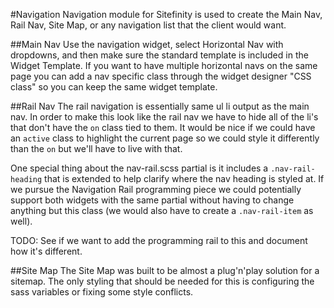 #Navigation
Navigation module for Sitefinity is used to create the Main Nav, Rail Nav, Site Map, or any navigation list that the client would want.

##Main Nav
Use the navigation widget, select Horizontal Nav with dropdowns, and then make sure the standard template is included in the Widget Template.  If you want to have multiple horizontal navs on the same page you can add a nav specific class through the widget designer "CSS class" so you can keep the same widget template.

##Rail Nav
The rail navigation is essentially same ul li output as the main nav. In order to make this look like the rail nav we have to hide all of the li's that don't have the `on` class tied to them.  It would be nice if we could have an `active` class to highlight the current page so we could style it differently than the `on` but we'll have to live with that.

One special thing about the nav-rail.scss partial is it includes a `.nav-rail-heading` that is extended to help clarify where the nav heading is styled at. If we pursue the Navigation Rail programming piece we could potentially support both widgets with the same partial without having to change anything but this class (we would also have to create a `.nav-rail-item` as well).

TODO: See if we want to add the programming rail to this and document how it's different.

##Site Map
The Site Map was built to be almost a plug'n'play solution for a sitemap. The only styling that should be needed for this is configuring the sass variables or fixing some style conflicts.